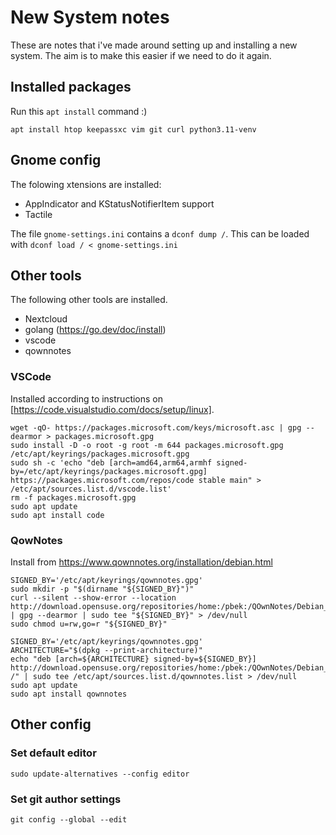 # New System notes
These are notes that i've made around setting up and installing a new system. The aim is to make this easier if we need to do it again.

## Installed packages
Run this `apt install` command :)

```
apt install htop keepassxc vim git curl python3.11-venv
```



## Gnome config

The folowing xtensions are installed:
- AppIndicator and KStatusNotifierItem support
- Tactile

The file `gnome-settings.ini` contains a `dconf dump /`. This can be loaded with `dconf load / < gnome-settings.ini`

## Other tools
The following other tools are installed.

- Nextcloud
- golang (https://go.dev/doc/install)
- vscode
- qownnotes

### VSCode

Installed according to instructions on [https://code.visualstudio.com/docs/setup/linux].

```
wget -qO- https://packages.microsoft.com/keys/microsoft.asc | gpg --dearmor > packages.microsoft.gpg
sudo install -D -o root -g root -m 644 packages.microsoft.gpg /etc/apt/keyrings/packages.microsoft.gpg
sudo sh -c 'echo "deb [arch=amd64,arm64,armhf signed-by=/etc/apt/keyrings/packages.microsoft.gpg] https://packages.microsoft.com/repos/code stable main" > /etc/apt/sources.list.d/vscode.list'
rm -f packages.microsoft.gpg
sudo apt update
sudo apt install code 
```


### QowNotes
Install from https://www.qownnotes.org/installation/debian.html

```
SIGNED_BY='/etc/apt/keyrings/qownnotes.gpg'
sudo mkdir -p "$(dirname "${SIGNED_BY}")"
curl --silent --show-error --location http://download.opensuse.org/repositories/home:/pbek:/QOwnNotes/Debian_12/Release.key | gpg --dearmor | sudo tee "${SIGNED_BY}" > /dev/null
sudo chmod u=rw,go=r "${SIGNED_BY}"
```

```
SIGNED_BY='/etc/apt/keyrings/qownnotes.gpg'
ARCHITECTURE="$(dpkg --print-architecture)"
echo "deb [arch=${ARCHITECTURE} signed-by=${SIGNED_BY}] http://download.opensuse.org/repositories/home:/pbek:/QOwnNotes/Debian_12/ /" | sudo tee /etc/apt/sources.list.d/qownnotes.list > /dev/null
sudo apt update
sudo apt install qownnotes
```


## Other config

### Set default editor
```
sudo update-alternatives --config editor 
```

### Set git author settings
```
git config --global --edit
```

